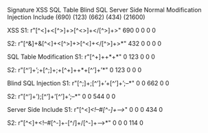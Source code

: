 Signature XSS SQL Table Blind SQL Server Side Normal
Modification Injection Include
(690) (123) (662) (434) (21600)

XSS S1: r"[^<]+<[^>]+>[^<>]+<\/[^>]+>" 690 0 0 0 0

S2: r"[^&]+&[^<]+<[^>]+>[^<]+<\/[^>]+>*" 432 0 0 0 0

SQL Table Modification S1: r"[^+]+\+\*\+*" 0 123 0 0 0

S2: r"[^’]+’;\+[^;]+;\+[^\+]+\+\*\+[^’]+’*" 0 123 0 0 0

Blind SQL Injection S1: r"[^;]+;[^’]+’+[^’]+’;–*" 0 0 662 0 0

S2: r"[^’]+’\);[^’]+’[^’]+’;–*" 0 0 544 0 0

Server Side Include S1: r"[^<]*<!–#[^-]+–>*" 0 0 0 434 0

S2: r"[^<]+<!–#[^-]+-[^\/]+\/[^-]+–>*" 0 0 0 114 0
